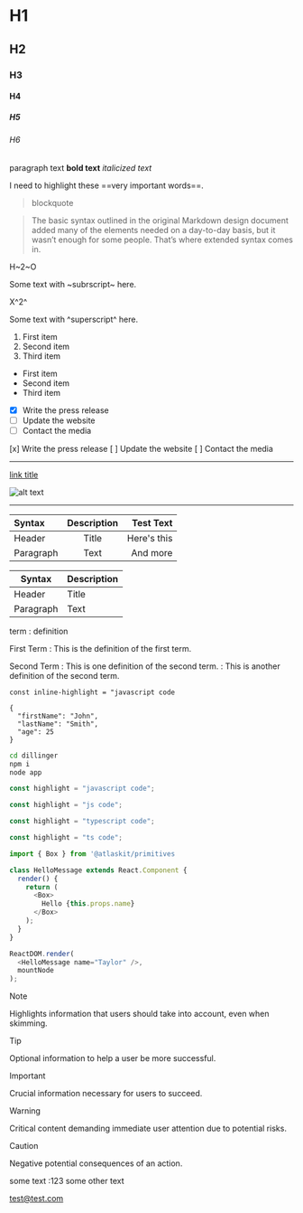 # H1
## H2
### H3
#### H4
##### H5
###### H6
paragraph text
**bold text**
*italicized text*

I need to highlight these ==very important words==.

> blockquote

> The basic syntax outlined in the original Markdown design document added many of the elements needed on a day-to-day basis, but it wasn’t enough for some people. That’s where extended syntax comes in.

H~2~O 

Some text with ~subrscript~ here.

X^2^ 

Some text with ^superscript^ here.

1. First item
2. Second item
3. Third item

- First item
- Second item
- Third item


- [x] Write the press release
- [ ] Update the website
- [ ] Contact the media

[x] Write the press release
[ ] Update the website
[ ] Contact the media

---

[link title](https://www.google.com)

![alt text](https://images.unsplash.com/photo-1446941611757-91d2c3bd3d45?q=80&w=2002&auto=format&fit=crop&ixlib=rb-4.0.3&ixid=M3wxMjA3fDB8MHxwaG90by1wYWdlfHx8fGVufDB8fHx8fA%3D%3D)

---

| Syntax      | Description | Test Text     |
| :---        |    :----:   |          ---: |
| Header      | Title       | Here's this   |
| Paragraph   | Text        | And more      |

| Syntax | Description |
| ----------- | ----------- |
| Header | Title |
| Paragraph | Text | 

term
: definition 

First Term
: This is the definition of the first term.

Second Term
: This is one definition of the second term.
: This is another definition of the second term.

`const inline-highlight = "javascript code`

```
{
  "firstName": "John",
  "lastName": "Smith",
  "age": 25
}
``` 

```sh
cd dillinger
npm i
node app
```

```javascript
const highlight = "javascript code";
```

```js
const highlight = "js code";
```

```typescript
const highlight = "typescript code";
```

```ts
const highlight = "ts code";
```

```ts
import { Box } from '@atlaskit/primitives

class HelloMessage extends React.Component {
  render() {
    return (
      <Box>
        Hello {this.props.name}
      </Box>
    );
  }
}

ReactDOM.render(
  <HelloMessage name="Taylor" />,
  mountNode
);
```

> [!NOTE]
> Highlights information that users should take into account, even when skimming.

> [!TIP]
> Optional information to help a user be more successful.

> [!IMPORTANT]
> Crucial information necessary for users to succeed.

> [!WARNING]
> Critical content demanding immediate user attention due to potential risks.

> [!CAUTION]
> Negative potential consequences of an action.

some text :123 some other text

test@test.com
